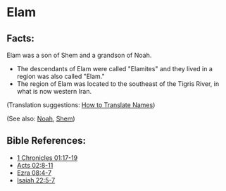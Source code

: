 # Elam #

## Facts: ##

Elam was a son of Shem and a grandson of Noah.

* The descendants of Elam were called "Elamites" and they lived in a region was also called "Elam."
* The region of Elam was located to the southeast of the Tigris River, in what is now western Iran.

(Translation suggestions: [How to Translate Names](https://git.door43.org/Door43/en-ta-translate-vol1/src/master/content/translate_names.md))

(See also: [Noah](../other/.md), [Shem](../other/.md))

## Bible References: ##

* [1 Chronicles 01:17-19](https://door43.org/en/bible/notes/1ch/01/17)
* [Acts 02:8-11](https://door43.org/en/bible/notes/act/02/08)
* [Ezra 08:4-7](https://door43.org/en/bible/notes/ezr/08/04)
* [Isaiah 22:5-7](https://door43.org/en/bible/notes/isa/22/05)

